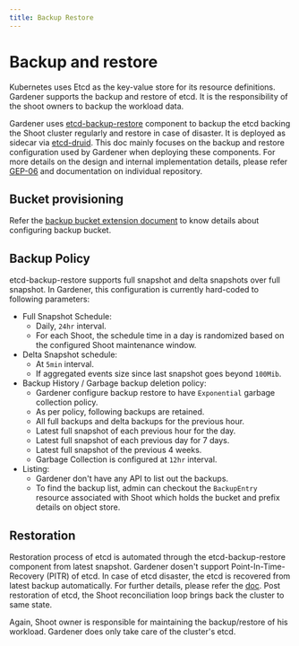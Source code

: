 ```yaml
---
title: Backup Restore
---
```

# Backup and restore

Kubernetes uses Etcd as the key-value store for its resource definitions. Gardener supports the backup and restore of etcd. It is the responsibility of the shoot owners to backup the workload data.

Gardener uses [etcd-backup-restore](https://github.com/gardener/etcd-backup-restore) component to backup the etcd backing the Shoot cluster regularly and restore in case of disaster. It is deployed as sidecar via [etcd-druid](https://github.com/gardener/etcd-druid). This doc mainly focuses on the backup and restore configuration used by Gardener when deploying these components. For more details on the design and internal implementation details, please refer [GEP-06](https://github.com/gardener/gardener/blob/master/docs/proposals/06-etcd-druid.md) and documentation on individual repository.

## Bucket provisioning
Refer the [backup bucket extension document](https://github.com/gardener/gardener/blob/master/docs/extensions/backupbucket.md) to know details about configuring backup bucket.

## Backup Policy
etcd-backup-restore supports full snapshot and delta snapshots over full snapshot. In Gardener, this configuration is currently hard-coded to following parameters:

- Full Snapshot Schedule:
    - Daily, `24hr` interval.
    - For each Shoot, the schedule time in a day is randomized based on the configured Shoot maintenance window.
- Delta Snapshot schedule:
    - At `5min` interval.
    - If aggregated events size since last snapshot goes beyond `100Mib`.
- Backup History / Garbage backup deletion policy:
    - Gardener configure backup restore to have `Exponential` garbage collection policy.
    - As per policy, following backups are retained.
    - All full backups and delta backups for the previous hour.
    - Latest full snapshot of each previous hour for the day.
    - Latest full snapshot of each previous day for 7 days.
    - Latest full snapshot of the previous 4 weeks.
    - Garbage Collection is configured at `12hr` interval.
- Listing:
    - Gardener don't have any API to list out the backups.
    - To find the backup list, admin can checkout the `BackupEntry` resource associated with Shoot which holds the bucket and prefix details on object store.

## Restoration
Restoration process of etcd is automated through the etcd-backup-restore component from latest snapshot. Gardener dosen't support Point-In-Time-Recovery (PITR) of etcd. In case of etcd disaster, the etcd is recovered from latest backup automatically. For further details, please refer the [doc](https://github.com/gardener/etcd-backup-restore/blob/master/doc/proposals/restoration.md). Post restoration of etcd, the Shoot reconciliation loop brings back the cluster to same state.

Again, Shoot owner is responsible for maintaining the backup/restore of his workload. Gardener does only take care of the cluster's etcd.
